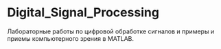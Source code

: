# Digital_Signal_Processing
Лабораторные работы по цифровой обработке сигналов и примеры и приемы компьютерного зрения в MATLAB.

